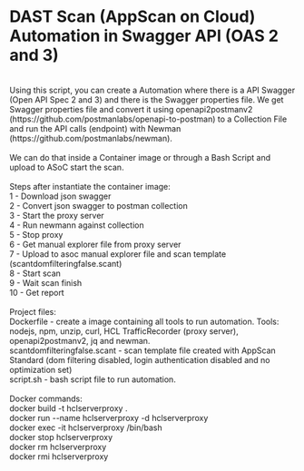 # DAST Scan (AppScan on Cloud) Automation in Swagger API (OAS 2 and 3)
<br>
Using this script, you can create a Automation where there is a API Swagger (Open API Spec 2 and 3) and there is the Swagger properties file. We get Swagger properties file and convert it using openapi2postmanv2 (https://github.com/postmanlabs/openapi-to-postman) to a Collection File and run the API calls (endpoint) with Newman (https://github.com/postmanlabs/newman).<br>
<br>
We can do that inside a Container image or through a Bash Script and upload to ASoC start the scan.<br>
<br>
Steps after instantiate the container image:<br>
1 - Download json swagger<br>
2 - Convert json swagger to postman collection<br>
3 - Start the proxy server<br>
4 - Run newmann against collection<br>
5 - Stop proxy<br>
6 - Get manual explorer file from proxy server<br>
7 - Upload to asoc manual explorer file and scan template (scantdomfilteringfalse.scant)<br>
8 - Start scan<br>
9 - Wait scan finish<br>
10 - Get report<br>
<br>
Project files:<br>
Dockerfile - create a image containing all tools to run automation. Tools: nodejs, npm, unzip, curl, HCL TrafficRecorder (proxy server), openapi2postmanv2, jq and newman.<br>
scantdomfilteringfalse.scant - scan template file created with AppScan Standard (dom filtering disabled, login authentication disabled and no optimization set)<br>
script.sh - bash script file to run automation.<br>
<br>
Docker commands:<br>
docker build -t hclserverproxy .<br>
docker run --name hclserverproxy -d hclserverproxy<br>
docker exec -it hclserverproxy /bin/bash<br>
docker stop hclserverproxy<br>
docker rm hclserverproxy<br>
docker rmi hclserverproxy<br>

